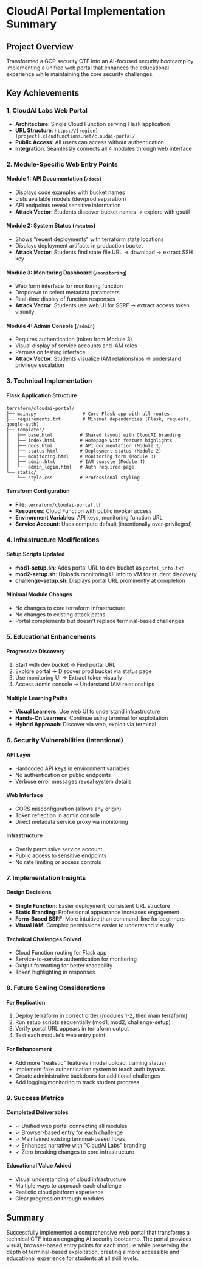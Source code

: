# CloudAI Portal Implementation Summary

## Project Overview
Transformed a GCP security CTF into an AI-focused security bootcamp by implementing a unified web portal that enhances the educational experience while maintaining the core security challenges.

## Key Achievements

### 1. CloudAI Labs Web Portal
- **Architecture**: Single Cloud Function serving Flask application
- **URL Structure**: `https://[region]-[project].cloudfunctions.net/cloudai-portal/`
- **Public Access**: All users can access without authentication
- **Integration**: Seamlessly connects all 4 modules through web interface

### 2. Module-Specific Web Entry Points

#### Module 1: API Documentation (`/docs`)
- Displays code examples with bucket names
- Lists available models (dev/prod separation)
- API endpoints reveal sensitive information
- **Attack Vector**: Students discover bucket names → explore with gsutil

#### Module 2: System Status (`/status`)
- Shows "recent deployments" with terraform state locations
- Displays deployment artifacts in production bucket
- **Attack Vector**: Students find state file URL → download → extract SSH key

#### Module 3: Monitoring Dashboard (`/monitoring`)
- Web form interface for monitoring function
- Dropdown to select metadata parameters
- Real-time display of function responses
- **Attack Vector**: Students use web UI for SSRF → extract access token visually

#### Module 4: Admin Console (`/admin`)
- Requires authentication (token from Module 3)
- Visual display of service accounts and IAM roles
- Permission testing interface
- **Attack Vector**: Students visualize IAM relationships → understand privilege escalation

### 3. Technical Implementation

#### Flask Application Structure
```
terraform/cloudai-portal/
├── main.py                 # Core Flask app with all routes
├── requirements.txt        # Minimal dependencies (Flask, requests, google-auth)
├── templates/             
│   ├── base.html          # Shared layout with CloudAI branding
│   ├── index.html         # Homepage with feature highlights
│   ├── docs.html          # API documentation (Module 1)
│   ├── status.html        # Deployment status (Module 2)
│   ├── monitoring.html    # Monitoring form (Module 3)
│   ├── admin.html         # IAM console (Module 4)
│   └── admin_login.html   # Auth required page
└── static/
    └── style.css          # Professional styling
```

#### Terraform Configuration
- **File**: `terraform/cloudai-portal.tf`
- **Resources**: Cloud Function with public invoker access
- **Environment Variables**: API keys, monitoring function URL
- **Service Account**: Uses compute default (intentionally over-privileged)

### 4. Infrastructure Modifications

#### Setup Scripts Updated
- **mod1-setup.sh**: Adds portal URL to dev bucket as `portal_info.txt`
- **mod2-setup.sh**: Uploads monitoring UI info to VM for student discovery
- **challenge-setup.sh**: Displays portal URL prominently at completion

#### Minimal Module Changes
- No changes to core terraform infrastructure
- No changes to existing attack paths
- Portal complements but doesn't replace terminal-based challenges

### 5. Educational Enhancements

#### Progressive Discovery
1. Start with dev bucket → Find portal URL
2. Explore portal → Discover prod bucket via status page
3. Use monitoring UI → Extract token visually
4. Access admin console → Understand IAM relationships

#### Multiple Learning Paths
- **Visual Learners**: Use web UI to understand infrastructure
- **Hands-On Learners**: Continue using terminal for exploitation
- **Hybrid Approach**: Discover via web, exploit via terminal

### 6. Security Vulnerabilities (Intentional)

#### API Layer
- Hardcoded API keys in environment variables
- No authentication on public endpoints
- Verbose error messages reveal system details

#### Web Interface
- CORS misconfiguration (allows any origin)
- Token reflection in admin console
- Direct metadata service proxy via monitoring

#### Infrastructure
- Overly permissive service account
- Public access to sensitive endpoints
- No rate limiting or access controls

### 7. Implementation Insights

#### Design Decisions
- **Single Function**: Easier deployment, consistent URL structure
- **Static Branding**: Professional appearance increases engagement
- **Form-Based SSRF**: More intuitive than command-line for beginners
- **Visual IAM**: Complex permissions easier to understand visually

#### Technical Challenges Solved
- Cloud Function routing for Flask app
- Service-to-service authentication for monitoring
- Output formatting for better readability
- Token highlighting in responses

### 8. Future Scaling Considerations

#### For Replication
1. Deploy terraform in correct order (modules 1-2, then main terraform)
2. Run setup scripts sequentially (mod1, mod2, challenge-setup)
3. Verify portal URL appears in terraform output
4. Test each module's web entry point

#### For Enhancement
- Add more "realistic" features (model upload, training status)
- Implement fake authentication system to teach auth bypass
- Create administrative backdoors for additional challenges
- Add logging/monitoring to track student progress

### 9. Success Metrics

#### Completed Deliverables
- ✓ Unified web portal connecting all modules
- ✓ Browser-based entry for each challenge
- ✓ Maintained existing terminal-based flows
- ✓ Enhanced narrative with "CloudAI Labs" branding
- ✓ Zero breaking changes to core infrastructure

#### Educational Value Added
- Visual understanding of cloud infrastructure
- Multiple ways to approach each challenge
- Realistic cloud platform experience
- Clear progression through modules

## Summary
Successfully implemented a comprehensive web portal that transforms a technical CTF into an engaging AI security bootcamp. The portal provides visual, browser-based entry points for each module while preserving the depth of terminal-based exploitation, creating a more accessible and educational experience for students at all skill levels.